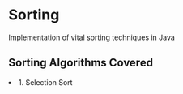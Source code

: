 # Sorting
Implementation of vital sorting techniques in Java

## Sorting Algorithms Covered
<li>1. Selection Sort</li>
